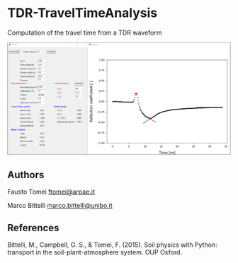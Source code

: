# TDR-TravelTimeAnalysis
Computation of the travel time from a TDR waveform

![](https://github.com/ftomei/TDR-TravelTimeAnalysis/blob/main/img/TDR.png)

## Authors
Fausto Tomei    <ftomei@arpae.it>

Marco Bittelli  <marco.bittelli@unibo.it>

## References
Bittelli, M., Campbell, G. S., & Tomei, F. (2015). Soil physics with Python: transport in the soil-plant-atmosphere system. OUP Oxford.

